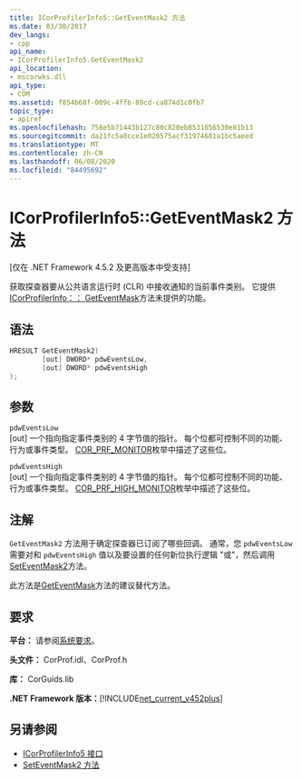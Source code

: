 ```yaml
---
title: ICorProfilerInfo5::GetEventMask2 方法
ms.date: 03/30/2017
dev_langs:
- cpp
api_name:
- ICorProfilerInfo5.GetEventMask2
api_location:
- mscorwks.dll
api_type:
- COM
ms.assetid: f854b68f-009c-4ffb-89cd-ca874d1c0fb7
topic_type:
- apiref
ms.openlocfilehash: 758e5b71443b127c80c820eb8531056530e81b13
ms.sourcegitcommit: da21fc5a8cce1e028575acf31974681a1bc5aeed
ms.translationtype: MT
ms.contentlocale: zh-CN
ms.lasthandoff: 06/08/2020
ms.locfileid: "84495692"
---
```

# <a name="icorprofilerinfo5geteventmask2-method"></a>ICorProfilerInfo5::GetEventMask2 方法
[仅在 .NET Framework 4.5.2 及更高版本中受支持]  
  
 获取探查器要从公共语言运行时 (CLR) 中接收通知的当前事件类别。  它提供[ICorProfilerInfo：： GetEventMask](icorprofilerinfo-geteventmask-method.md)方法未提供的功能。  
  
## <a name="syntax"></a>语法  
  
```cpp
HRESULT GetEventMask2(  
        [out] DWORD* pdwEventsLow,  
        [out] DWORD* pdwEventsHigh  
);  
```  
  
## <a name="parameters"></a>参数  
 `pdwEventsLow`  
 [out] 一个指向指定事件类别的 4 字节值的指针。 每个位都可控制不同的功能、行为或事件类型。 [COR_PRF_MONITOR](cor-prf-monitor-enumeration.md)枚举中描述了这些位。  
  
 `pdwEventsHigh`  
 [out] 一个指向指定事件类别的 4 字节值的指针。  每个位都可控制不同的功能、行为或事件类型。 [COR_PRF_HIGH_MONITOR](cor-prf-high-monitor-enumeration.md)枚举中描述了这些位。  
  
## <a name="remarks"></a>注解  
 `GetEventMask2` 方法用于确定探查器已订阅了哪些回调。 通常，您 `pdwEventsLow` 需要对和 `pdwEventsHigh` 值以及要设置的任何新位执行逻辑 "或"，然后调用[SetEventMask2](icorprofilerinfo5-seteventmask2-method.md)方法。  
  
 此方法是[GetEventMask](icorprofilerinfo-geteventmask-method.md)方法的建议替代方法。  
  
## <a name="requirements"></a>要求  
 **平台：** 请参阅[系统要求](../../get-started/system-requirements.md)。  
  
 **头文件：** CorProf.idl、CorProf.h  
  
 **库：** CorGuids.lib  
  
 **.NET Framework 版本：**[!INCLUDE[net_current_v452plus](../../../../includes/net-current-v452plus-md.md)]  
  
## <a name="see-also"></a>另请参阅

- [ICorProfilerInfo5 接口](icorprofilerinfo5-interface.md)
- [SetEventMask2 方法](icorprofilerinfo5-seteventmask2-method.md)
